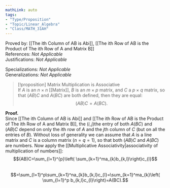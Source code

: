 ```yaml
---
mathLink: auto
tags:
- "Type/Proposition"
- "Topic/Linear_Algebra"
- "Class/MATH_31AH"
---
```

Proved by: [[The ith Column of AB is Abi]], [[The ith Row of AB is the Product of The ith Row of A and Matrix B]]  
References: <i>Not Applicable</i>  
Justifications: <i>Not Applicable</i>  

Specializations: <i>Not Applicable</i>  
Generalizations: <i>Not Applicable</i>  

> [!proposition] Matrix Multiplication is Associative  
> If $A$ is an $n \times n$ [[Matrix]], $B$ is an $m \times p$ matrix, and $C$ a $p \times q$ matrix, so that $(AB)C$ and $A(BC)$ are both defined, then they are equal:  
> $$(AB)C=A(BC).$$  

**Proof.**  
Since [[The ith Column of AB is Abi]] and [[The ith Row of AB is the Product of The ith Row of A and Matrix B]], the $(i,j)$the entry of both $A(BC)$ and $(AB)C$ depend on only the $i$th row of $A$ and the $j$th column of $C$ (but on all the entries of $B$). Without loss of generality we can assume that $A$ is a line matrix and $C$ is a column matrix ($n=q=1$), so that both $(AB)C$ and $A(BC)$ are numbers. Now apply the [[Multiplicative Associativity|associativity of multiplication of numbers]]:  
$$(AB)C=\sum_{l=1}^{p}\left( \sum_{k=1}^ma_{k}b_{k,l}\right)c_{l}$$  
$$=\sum_{l=1}^p\sum_{k=1}^na_{k}b_{k,l}c_{l}=\sum_{k=1}^ma_{k}\left( \sum_{l=1}^p b_{k,l}c_{l}\right)=A(BC).$$  
